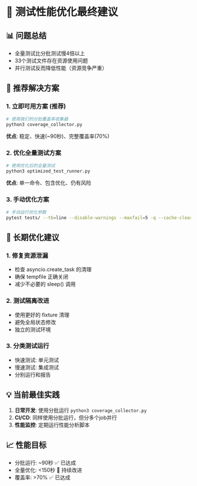 
# 🎯 测试性能优化最终建议

## 📊 问题总结
- 全量测试比分批测试慢4倍以上
- 33个测试文件存在资源使用问题
- 并行测试反而降低性能（资源竞争严重）

## 🚀 推荐解决方案

### 1. 立即可用方案 (推荐)
```bash
# 使用我们的分批覆盖率收集器
python3 coverage_collector.py
```
**优点**: 稳定、快速(~90秒)、完整覆盖率(70%)

### 2. 优化全量测试方案
```bash
# 使用优化后的全量测试
python3 optimized_test_runner.py
```
**优点**: 单一命令、包含优化、仍有风险

### 3. 手动优化方案
```bash
# 手动运行优化参数
pytest tests/ --tb=line --disable-warnings --maxfail=5 -q --cache-clear --cov=src --cov-report=term
```

## 🔧 长期优化建议

### 1. 修复资源泄漏
- 检查 asyncio.create_task 的清理
- 确保 tempfile 正确关闭
- 减少不必要的 sleep() 调用

### 2. 测试隔离改进
- 使用更好的 fixture 清理
- 避免全局状态修改
- 独立的测试环境

### 3. 分类测试运行
- 快速测试: 单元测试
- 慢速测试: 集成测试
- 分别运行和报告

## 💡 当前最佳实践
1. **日常开发**: 使用分批运行 `python3 coverage_collector.py`
2. **CI/CD**: 同样使用分批运行，但分多个job并行
3. **性能监控**: 定期运行性能分析脚本

## 📈 性能目标
- 分批运行: ~90秒 ✅ 已达成
- 全量优化: <150秒 🎯 持续改进
- 覆盖率: >70% ✅ 已达成
